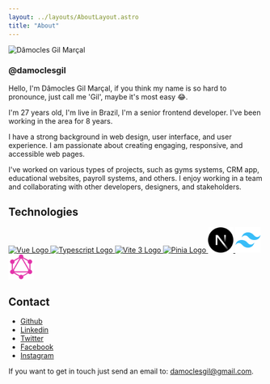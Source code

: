 ```yaml
---
layout: ../layouts/AboutLayout.astro
title: "About"
---
```


<div className="flex flex-col justify-center items-center">
<Image className="rounded-full m-0" src="/assets/damoclesgil.jpg" width="180" height="180" alt="Dâmocles Gil Marçal" title="Dâmocles Gil" />
<h3 className="m-0 mt-2">@damoclesgil</h3>
</div>

Hello, I'm Dâmocles Gil Marçal, if you think my name is so hard to pronounce, just call me 'Gil', maybe it's most easy 😂.

I'm 27 years old, I'm live in Brazil, I'm a senior frontend developer. I've been working in the area for 8 years.

I have a strong background in web design, user interface, and user experience. I am passionate about creating engaging, responsive, and accessible web pages.

I've worked on various types of projects, such as gyms systems, CRM app, educational websites, payroll systems, and others. I enjoy working in a team and collaborating with other developers, designers, and stakeholders.

## Technologies

<div className="flex flex-row justify-between items-start" style={{ marginTop: '0.2rem' }}>
  <a href="https://vuejs.org/" target="blank">
   <Image src="https://router.vuejs.org/logo.svg" width="50" height="50" alt="Vue Logo" />
  </a>
  <a href="https://www.typescriptlang.org/" target="blank">
    <img
      src="https://upload.wikimedia.org/wikipedia/commons/thumb/4/4c/Typescript_logo_2020.svg/1024px-Typescript_logo_2020.svg.png?20210506173343"
      width="50"
      height="50" 
      alt="Typescript Logo"
    />
  </a>
  <a href="https://vitejs.dev/" target="blank">
    <img src="https://vitejs.dev/logo.svg" width="50" height="50"  alt="Vite 3 Logo" />
  </a>
  <a href="https://pinia.vuejs.org/" target="blank">
    <img src="https://pinia.vuejs.org/logo.svg" width="50" height="50"  alt="Pinia Logo" />
  </a>
  <a href="https://nextjs.org/" target="blank">
   <img width="50" height="50"  src="https://raw.githubusercontent.com/devicons/devicon/master/icons/nextjs/nextjs-original.svg" alt="nextjs" />
  </a>
  <a href="https://tailwindcss.com/" target="blank">
   <img width="50" height="50"  src="https://raw.githubusercontent.com/devicons/devicon/6910f0503efdd315c8f9b858234310c06e04d9c0/icons/tailwindcss/tailwindcss-original.svg" alt="tailwindcss" />
  </a>
  <a href="https://graphql.org/" target="blank">
   <img width="50" height="50"  src="https://raw.githubusercontent.com/devicons/devicon/6910f0503efdd315c8f9b858234310c06e04d9c0/icons/graphql/graphql-plain.svg" alt="tailwindcss" />
  </a>
</div>

## Contact

- [Github](https://github.com/damoclesgil/)
- [Linkedin](https://www.linkedin.com/in/damoclesgil/)
- [Twitter](https://twitter.com/damoclesgil)
- [Facebook](https://www.facebook.com/damoclesgil)
- [Instagram](https://www.instagram.com/damoclesgil/)

If you want to get in touch just send an email to: [damoclesgil@gmail.com](mailto:damoclesgil@gmail.com).
